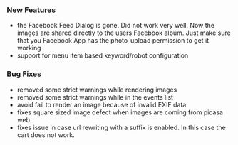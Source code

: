 ### New Features
- the Facebook Feed Dialog is gone. Did not work very well. Now the images are shared directly to the users Facebook album. Just make sure that you Facebook App has the photo_upload permission to get it working
- support for menu item based keyword/robot configuration

### Bug Fixes
- removed some strict warnings while rendering images
- removed some strict warnings while in the events list
- avoid fail to render an image because of invalid EXIF data
- fixes square sized image defect when images are coming from picasa web
- fixes issue in case url rewriting with a suffix is enabled. In this case the cart does not work.